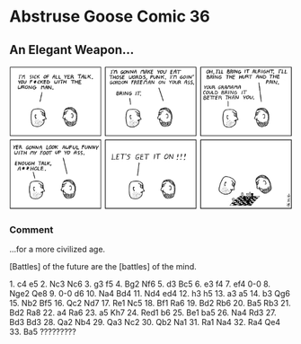 # Abstruse Goose Comic 36
## An Elegant Weapon...

![image](elegant_weapon.png)
### Comment
...for a more civilized age.
<p>[Battles] of the future are the [battles] of the mind.
<p>1. c4 e5  2. Nc3 Nc6  3. g3 f5  4. Bg2 Nf6  5. d3 Bc5  6. e3 f4  7. ef4 0-0  8. Nge2 Qe8  9. 0-0 d6  10. Na4 Bd4  11. Nd4 ed4  12. h3 h5  13. a3 a5  14. b3 Qg6  15. Nb2 Bf5  16. Qc2 Nd7  17. Re1 Nc5  18. Bf1 Ra6  19. Bd2 Rb6  20. Ba5 Rb3  21. Bd2 Ra8  22. a4 Ra6  23. a5 Kh7  24. Red1 b6  25. Be1 ba5  26. Na4 Rd3  27. Bd3 Bd3  28. Qa2 Nb4  29. Qa3 Nc2  30. Qb2 Na1  31. Ra1 Na4  32. Ra4 Qe4  33. Ba5 ?????????</p>

